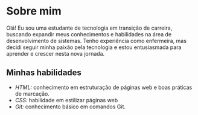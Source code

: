 # Sobre mim

Olá! Eu sou uma estudante de tecnologia em transição de carreira, buscando expandir meus conhecimentos e habilidades na área de desenvolvimento de sistemas. Tenho experiência como enfermeira, mas decidi seguir minha paixão pela tecnologia e estou entusiasmada para aprender e crescer nesta nova jornada.

## Minhas habilidades

- *HTML:* conhecimento em estruturação de páginas web e boas práticas de marcação.
- *CSS:* habilidade em estilizar páginas web
- *Git:* conhecimento básico em comandos Git.

